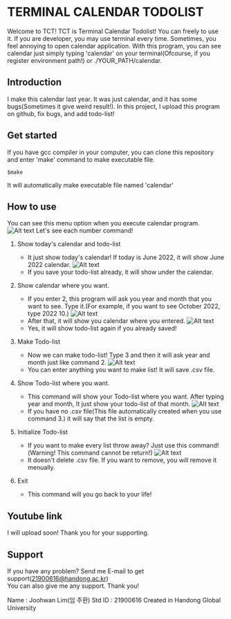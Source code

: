 TERMINAL CALENDAR TODOLIST
==========================

Welcome to TCT! TCT is Terminal Calendar Todolist!
You can freely to use it.
If you are developer, you may use terminal every time. Sometimes, you feel annoying to open calendar application. With this program, you can see calendar just simply typing 'calendar' on your terminal(Ofcourse, if you register environment path!) or ./YOUR_PATH/calendar.


Introduction
------------
I make this calendar last year. It was just calendar, and it has some bugs(Sometimes it give weird result!). In this project, I upload this program on github, fix bugs, and add todo-list!

Get started
-----------
If you have gcc compiler in your computer, you can clone this repository and enter 'make' command to make executable file.

    $make

It will automatically make executable file named 'calendar'


How to use
----------
You can see this menu option when you execute calendar program.
![Alt text](https://user-images.githubusercontent.com/74361097/173158513-0f4aaff6-b582-42c1-ba8f-f389877a46e0.png)
Let's see each number command!

1. Show today's calendar and todo-list
    * It just show today's calendar! If today is June 2022, it will show June 2022 calendar.
    ![Alt text](https://user-images.githubusercontent.com/74361097/173159081-2301a789-5098-42fb-bea7-3849e74616bf.png)
    * If you save your todo-list already, it will show under the calendar.

2. Show calendar where you want.
    * If you enter 2, this program will ask you year and month that you want to see. Type it.(For example, if you want to see October 2022, type 2022 10.)
    ![Alt text](https://user-images.githubusercontent.com/74361097/173159805-895bd297-3278-4b64-b263-bf12e36e0054.png)
    * After that, it will show you calendar where you entered.
    ![Alt text](https://user-images.githubusercontent.com/74361097/173159892-3fe4b705-d7e2-4bc4-9c4b-ca40eedf4edb.png)
    * Yes, it will show todo-list again if you already saved!

3. Make Todo-list
    * Now we can make todo-list! Type 3 and then it will ask year and month just like command 2.
    ![Alt text](https://user-images.githubusercontent.com/74361097/173160090-77538751-b8c7-44d8-9354-0352f6e02d46.png)
    * You can enter anything you want to make list! It will save .csv file.

4. Show Todo-list where you want.
    * This command will show your Todo-list where you want. After typing year and month, It just show your todo-list of that month.
    ![Alt text](https://user-images.githubusercontent.com/74361097/173160340-183569dc-2c48-4f1f-b380-245f4f311fb8.png)
    * If you have no .csv file(This file automatically created when you use command 3.) it will say that the list is empty.

5. Initialize Todo-list
    * If you want to make every list throw away? Just use this command!(Warning! This command cannot be return!)
    ![Alt text](https://user-images.githubusercontent.com/74361097/173160526-3b7da044-180d-4d71-b94b-4faaa849b728.png)
    * It doesn't delete .csv file. If you want to remove, you will remove it menually.

6. Exit
    * This command will you go back to your life!

Youtube link
------------
I will upload soon! Thank you for your supporting.

Support
-------
If you have any problem? Send me E-mail to get support(21900616@handong.ac.kr)   
You can also give me any support. Thank you!

Name : Joohwan Lim(임 주환)
Std ID : 21900616
Created in Handong Global University
